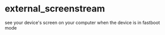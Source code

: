 external_screenstream
=====================

see your device's screen on your computer when the device is in fastboot mode
